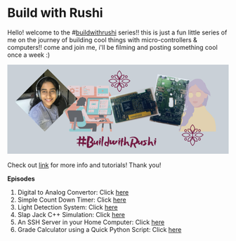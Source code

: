# Build with Rushi

Hello! welcome to the #[buildwithrushi](rushiblogs.weebly.com/buildwithrushi) series!! this is just a fun little series of me on the journey of building cool things with micro-controllers & computers!! come and join me, i'll be filming and posting something cool once a week :)

![buildwithrushi border](buildwithrushi.png)

Check out [link](rushiblogs.weebly.com/buildwithrushi) for more info and tutorials! Thank you!

**Episodes**
1. Digital to Analog Convertor: Click [here](https://youtu.be/2ppTv4JvILo)
2. Simple Count Down Timer: Click [here](https://youtu.be/1Ulmq-eM7rE)
3. Light Detection System: Click [here](https://youtu.be/LLheGk_87gE)
4. Slap Jack C++ Simulation: Click [here](https://youtu.be/T-2g_XD7mdE)
5. An SSH Server in your Home Computer: Click [here](http://rushiblogs.weebly.com/buildwithrushi.html)
6. Grade Calculator using a Quick Python Script: Click [here](https://youtu.be/C4OqY0o8pPo)
